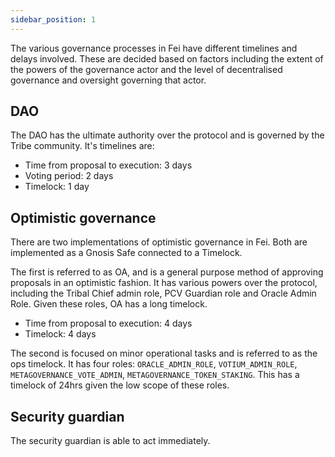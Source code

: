 ```yaml
---
sidebar_position: 1
---
```


The various governance processes in Fei have different timelines and delays involved. These are decided based on factors including the extent of the powers of the governance actor and the level of decentralised governance and oversight governing that actor. 

## DAO
The DAO has the ultimate authority over the protocol and is governed by the Tribe community. It's timelines are:
- Time from proposal to execution: 3 days
- Voting period: 2 days
- Timelock: 1 day

## Optimistic governance
There are two implementations of optimistic governance in Fei. Both are implemented as a Gnosis Safe connected to a Timelock. 

The first is referred to as OA, and is a general purpose method of approving proposals in an optimistic fashion. It has various powers over the protocol, including the Tribal Chief admin role, PCV Guardian role and Oracle Admin Role. Given these roles, OA has a long timelock.
- Time from proposal to execution: 4 days
- Timelock: 4 days

The second is focused on minor operational tasks and is referred to as the ops timelock. It has four roles: `ORACLE_ADMIN_ROLE`, `VOTIUM_ADMIN_ROLE`, `METAGOVERNANCE_VOTE_ADMIN`, `METAGOVERNANCE_TOKEN_STAKING`. This has a timelock of 24hrs given the low scope of these roles.

## Security guardian
The security guardian is able to act immediately.
